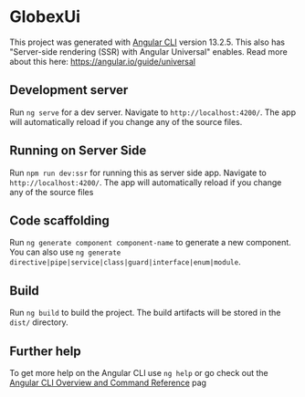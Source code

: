# GlobexUi

This project was generated with [Angular CLI](https://github.com/angular/angular-cli) version 13.2.5.
This also has "Server-side rendering (SSR) with Angular Universal" enables. Read more about this here: https://angular.io/guide/universal

## Development server

Run `ng serve` for a dev server. Navigate to `http://localhost:4200/`. The app will automatically reload if you change any of the source files.

## Running on Server Side

Run `npm run dev:ssr` for running this as server side app. Navigate to `http://localhost:4200/`. The app will automatically reload if you change any of the source files


## Code scaffolding

Run `ng generate component component-name` to generate a new component. You can also use `ng generate directive|pipe|service|class|guard|interface|enum|module`.

## Build

Run `ng build` to build the project. The build artifacts will be stored in the `dist/` directory.

## Further help

To get more help on the Angular CLI use `ng help` or go check out the [Angular CLI Overview and Command Reference](https://angular.io/cli) pag

 
 
 
 
 
 
 
 
 
 
 
 
 
 
 
 
 
 
 
 
 
 
 
 
 
 
 
 
 
 
 
 
 
 
 
 
 
 
 
